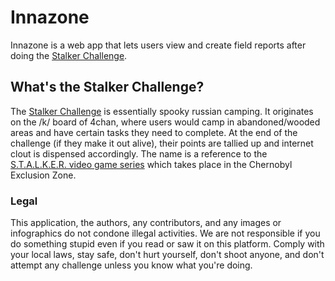 # Innazone
Innazone is a web app that lets users view and create field reports after doing the [Stalker Challenge](https://innazone.neocities.org/). 

## What's the Stalker Challenge?
The [Stalker Challenge](https://innazone.neocities.org/) is essentially spooky russian camping. It originates on the /k/ board of 4chan, where users would camp in abandoned/wooded areas and have certain tasks they need to complete. At the end of the challenge (if they make it out alive), their points are tallied up and internet clout is dispensed accordingly. The name is a reference to the [S.T.A.L.K.E.R. video game series](https://en.wikipedia.org/wiki/S.T.A.L.K.E.R.) which takes place in the Chernobyl Exclusion Zone. 

### Legal
This application, the authors, any contributors, and any images or infographics do not condone illegal activities. We are not responsible if you do something stupid even if you read or saw it on this platform. Comply with your local laws, stay safe, don't hurt yourself, don't shoot anyone, and don't attempt any challenge unless you know what you're doing.
